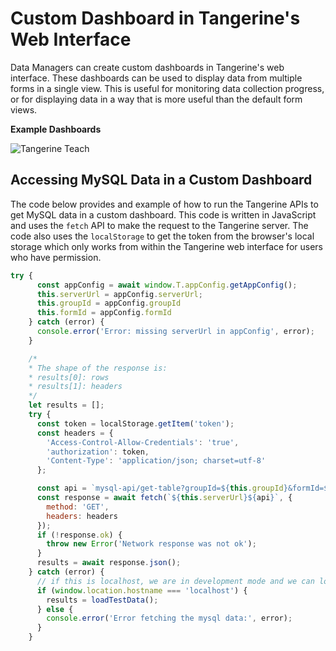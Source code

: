 # Custom Dashboard in Tangerine's Web Interface

Data Managers can create custom dashboards in Tangerine's web interface. These dashboards can be used to display data from multiple forms in a single view. This is useful for monitoring data collection progress, or for displaying data in a way that is more useful than the default form views.

__Example Dashboards__

![Tangerine Teach](https://github.com/Tangerine-Community/tangerine-teach-editor-dashboard-example)


## Accessing MySQL Data in a Custom Dashboard

The code below provides and example of how to run the Tangerine APIs to get MySQL data in a custom dashboard. This code is written in JavaScript and uses the `fetch` API to make the request to the Tangerine server. The code also uses the `localStorage` to get the token from the browser's local storage which only works from within the Tangerine web interface for users who have permission.

```javascript
try {
      const appConfig = await window.T.appConfig.getAppConfig();
      this.serverUrl = appConfig.serverUrl;
      this.groupId = appConfig.groupId
      this.formId = appConfig.formId
    } catch (error) {
      console.error('Error: missing serverUrl in appConfig', error);
    }

    /*
    * The shape of the response is:
    * results[0]: rows
    * results[1]: headers
    */
    let results = [];
    try {
      const token = localStorage.getItem('token');
      const headers = {
        'Access-Control-Allow-Credentials': 'true',
        'authorization': token,
        'Content-Type': 'application/json; charset=utf-8'
      };

      const api = `mysql-api/get-table?groupId=${this.groupId}&formId=${this.formId}`;
      const response = await fetch(`${this.serverUrl}${api}`, {
        method: 'GET',
        headers: headers
      });
      if (!response.ok) {
        throw new Error('Network response was not ok');
      }
      results = await response.json();
    } catch (error) {
      // if this is localhost, we are in development mode and we can load the csv file directly
      if (window.location.hostname === 'localhost') {
        results = loadTestData();
      } else {
        console.error('Error fetching the mysql data:', error);
      }
    }
```
